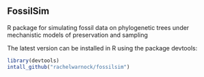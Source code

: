 ## FossilSim

R package for simulating fossil data on phylogenetic trees under mechanistic models of preservation and sampling

The latest version can be installed in R using the package devtools:

```R
library(devtools)
intall_github("rachelwarnock/fossilsim")
```
